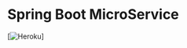 # Spring Boot MicroService
[![Heroku](https://heroku-badge.herokuapp.com/?app=stark-brushlands-69348)]